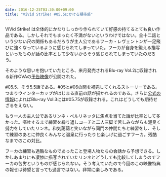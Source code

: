```yaml
---
date: 2016-12-25T03:30:00+09:00
title: "ViVid Strike! #05.5にかける期待感"
---
```


ViVid Strike! は全体的にかなりしっかり作られていて好感の持てるとても良い作品である。しかしそれでもまったく不満がないというわけではない。全十二話という少ない尺の関係もあるだろうが主人公であるフーカ・レヴェントンが一足飛びに強くなっているように感じられてしまっていた。フーカが自身を鍛える描写といったものが話の比率として少ないからそう感じられてしまっていたのだろう。

そのような思いを抱いていたところ、来月発売されるBlu-ray Vol.2に収録される新作OVAの[予告映像](https://youtu.be/_3LgaYWcjOo)が公開された。

\#05.5、そう5.5話である。#05と#06の間を補完してくれるストーリーである。つまりウインターカップがはじまる直前の話が描かれるのである。さらに[公式の情報](http://vivid-strike.com/dvd/)によればBlu-ray Vol.3には#05.75が収録される。これはどうしても期待せざるをえない。

もう一人の主人公であるリンネ・ベルリネッタに焦点を当てた話が比率として多かった。嘔吐するまで練習を繰り返しコーチと二人三脚で苦しみながらも泥臭く努力をしていたリンネ。和気藹藹と笑いながら同門の仲間たちと練習をし、そして練習のあとに仲良くみんなと温泉に行ったりと楽しげに過ごすフーカ。残酷なまでのこの対比。

フーカの練習も過酷なものであったこと登場人物たちの会話から予想できる。しかしあまりにも凄惨に描写されていたリンネとどうしても比較してしまうのでフーカの苦労というものが感じられない。そう考えていたので今回のこの映像特典の報せは待望と言っても過言ではない。非常に楽しみである。
